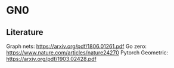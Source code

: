 # GN0
## Literature
Graph nets: https://arxiv.org/pdf/1806.01261.pdf
Go zero: https://www.nature.com/articles/nature24270
Pytorch Geometric: https://arxiv.org/pdf/1903.02428.pdf